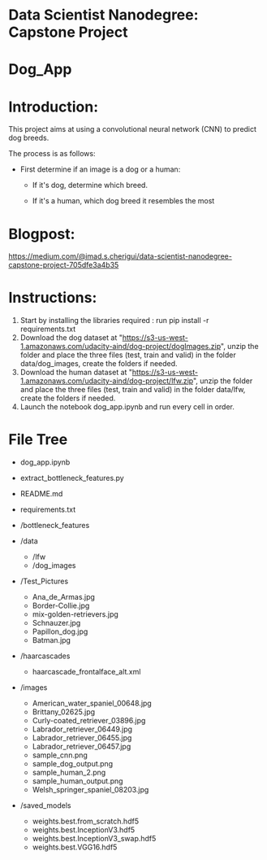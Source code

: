 # Data Scientist Nanodegree: Capstone Project
# Dog_App

# Introduction:
This project aims at using a convolutional neural network (CNN) to predict dog breeds.

The process is as follows:
- First determine if an image is a dog or a human:

    - If it's dog, determine which breed.

    - If it's a human, which dog breed it resembles the most
    
# Blogpost:

https://medium.com/@imad.s.cherigui/data-scientist-nanodegree-capstone-project-705dfe3a4b35


# Instructions:
1. Start by installing the libraries required : run pip install -r requirements.txt
2. Download the dog dataset at "https://s3-us-west-1.amazonaws.com/udacity-aind/dog-project/dogImages.zip", unzip the folder and place the three files (test, train and valid) in the folder data/dog_images, create the folders if needed.
3. Download the human dataset at "https://s3-us-west-1.amazonaws.com/udacity-aind/dog-project/lfw.zip", unzip the folder and place the three files (test, train and valid) in the folder data/lfw, create the folders if needed.
4. Launch the notebook dog_app.ipynb and run every cell in order.



# File Tree
- dog_app.ipynb
- extract_bottleneck_features.py
- README.md
- requirements.txt


- /bottleneck_features


- /data
    - /lfw
    - /dog_images

- /Test_Pictures
    - Ana_de_Armas.jpg
    - Border-Collie.jpg
    - mix-golden-retrievers.jpg
    - Schnauzer.jpg
    - Papillon_dog.jpg
    - Batman.jpg

- /haarcascades
    - haarcascade_frontalface_alt.xml

- /images
    - American_water_spaniel_00648.jpg
    - Brittany_02625.jpg
    - Curly-coated_retriever_03896.jpg
    - Labrador_retriever_06449.jpg
    - Labrador_retriever_06455.jpg
    - Labrador_retriever_06457.jpg
    - sample_cnn.png
    - sample_dog_output.png
    - sample_human_2.png
    - sample_human_output.png
    - Welsh_springer_spaniel_08203.jpg

- /saved_models
    - weights.best.from_scratch.hdf5
    - weights.best.InceptionV3.hdf5
    - weights.best.InceptionV3_swap.hdf5
    - weights.best.VGG16.hdf5
